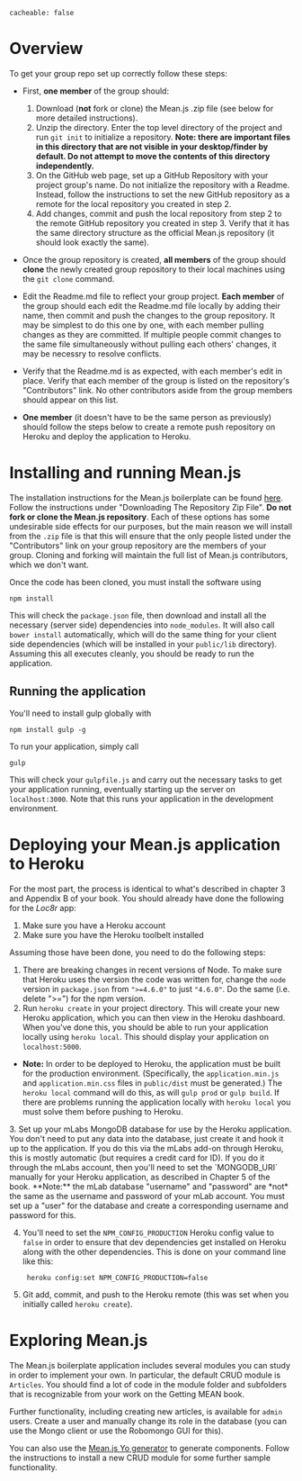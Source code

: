 ```
cacheable: false
```

# Overview

To get your group repo set up correctly follow these steps:

* First, **one member** of the group should:
  1. Download (**not** fork or clone) the Mean.js .zip file (see below for more detailed instructions).
  2. Unzip the directory. Enter the top level directory of the project and run `git init` to initialize a repository. **Note: there are important files in this directory that are not visible in your desktop/finder by default. Do not attempt to move the contents of this directory independently.**
  3. On the GitHub web page, set up a GitHub Repository with your project group's name. Do not initialize the repository with a Readme. Instead, follow the instructions to set the new GitHub repository as a remote for the local repository you created in step 2.
  4. Add changes, commit and push the local repository from step 2 to the remote GitHub repository you created in step 3. Verify that it has the same directory structure as the official Mean.js repository (it should look exactly the same).
  <p>
* Once the group repository is created, **all members** of the group should **clone** the newly created group repository to their local machines using the `git clone` command.

* Edit the Readme.md file to reflect your group project. **Each member** of the group should each edit the Readme.md file locally by adding their name, then commit and push the changes to the group repository. It may be simplest to do this one by one, with each member pulling changes as they are committed. If multiple people commit changes to the same file simultaneously without pulling each others' changes, it may be necessry to resolve conflicts.

* Verify that the Readme.md is as expected, with each member's edit in place. Verify that each member of the group is listed on the repository's "Contributors" link. No other contributors aside from the group members should appear on this list.

* **One member** (it doesn't have to be the same person as previously) should follow the steps below to create a remote push repository on Heroku and deploy the application to Heroku.

# Installing and running Mean.js

The installation instructions for the Mean.js boilerplate can be found [here](https://github.com/meanjs/mean). Follow the instructions under "Downloading The Repository Zip File". **Do not fork or clone the Mean.js repository**. Each of these options has some undesirable side effects for our purposes, but the main reason we will install from the `.zip` file is that this will ensure that the only people listed under the "Contributors" link on your group repository are the members of your group. Cloning and forking will maintain the full list of Mean.js contributors, which we don't want.

Once the code has been cloned, you must install the software using

`npm install`

This will check the `package.json` file, then download and install all the necessary (server side) dependencies into `node_modules`. It will also call `bower install` automatically, which will do the same thing for your client side dependencies (which will be installed in your `public/lib` directory). Assuming this all executes cleanly, you should be ready to run the application.

## Running the application

You'll need to install gulp globally with 

`npm install gulp -g`

To run your application, simply call

`gulp`

This will check your `gulpfile.js` and carry out the necessary tasks to get your application running, eventually starting up the server on `localhost:3000`. Note that this runs your application in the development environment.

<!-- download_mean_zip.png -->

# Deploying your Mean.js application to Heroku

For the most part, the process is identical to what's described in chapter 3 and Appendix B of your book. You should already have done the following for the *Loc8r* app:

1. Make sure you have a Heroku account
2. Make sure you have the Heroku toolbelt installed

Assuming those have been done, you need to do the following steps:

1. There are breaking changes in recent versions of Node. To make sure that Heroku uses the version the code was written for, change the `node` version in `package.json` from `">=4.6.0"` to just `"4.6.0"`. Do the same (i.e. delete ">=") for the npm version. 
2. Run `heroku create` in your project directory. This will create your new Heroku application, which you can then view in the Heroku dashboard.
When you've done this, you should be able to run your application locally using `heroku local`. This should display your application on `localhost:5000`.
 * **Note:** In order to be deployed to Heroku, the application must be built for the production environment. (Specifically, the `application.min.js` and `application.min.css` files in `public/dist` must be generated.) The `heroku local` command will do this, as will `gulp prod` or `gulp build`. If there are problems running the application locally with `heroku local` you must solve them before pushing to Heroku.
<p>
3. Set up your mLabs MongoDB database for use by the Heroku application. You don't need to put any data into the database, just create it and hook it up to the application. If you do this via the mLabs add-on through Heroku, this is mostly automatic (but requires a credit card for ID). If you do it through the mLabs account, then you'll need to set the `MONGODB_URI` manually for your Heroku application, as described in Chapter 5 of the book. **Note:** the mLab database "username" and "password" are *not* the same as the username and password of your mLab account. You must set up a "user" for the database and create a corresponding username and password for this.

4. You'll need to set the `NPM_CONFIG_PRODUCTION` Heroku config value to `false` in order to ensure that dev dependencies get installed on Heroku along with the other dependencies. This is done on your command line like this:

        heroku config:set NPM_CONFIG_PRODUCTION=false

5. Git add, commit, and push to the Heroku remote (this was set when you initially called `heroku create`).


# Exploring Mean.js

The Mean.js boilerplate application includes several modules you can study in order to implement your own. In particular, the default CRUD module is `Articles`. You should find a lot of code in the module folder and subfolders that is recognizable from your work on the Getting MEAN book.

Further functionality, including creating new articles, is available for `admin` users. Create a user and manually change its role in the database (you can use the Mongo client or use the Robomongo GUI for this).

You can also use the [Mean.js Yo generator](http://meanjs.org/generator.html) to generate components. Follow the instructions to install a new CRUD module for some further sample functionality.   
